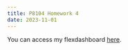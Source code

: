 ```yaml
---
title: P8104 Homework 4
date: 2023-11-01
---
```


You can access my flexdashboard [here](/p8105-hw4.html).